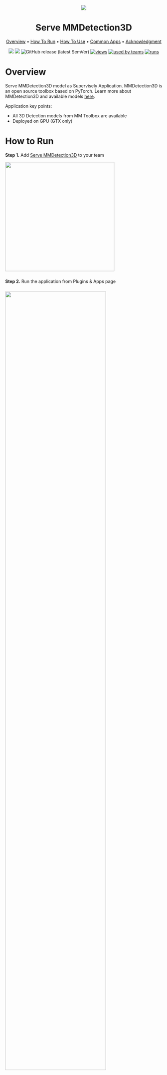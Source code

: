 
<div align="center" markdown>
<img src="https://github.com/supervisely-ecosystem/mmdetection_3d/releases/download/v0.0.1/serve-poster.png"/>  

# Serve MMDetection3D

<p align="center">
  <a href="#Overview">Overview</a> •
  <a href="#How-To-Run">How To Run</a> •
  <a href="#How-To-Use">How To Use</a> •
  <a href="#Common-apps">Common Apps</a> •
  <a href="#Acknowledgment">Acknowledgment</a>
</p>

[![](https://img.shields.io/badge/supervisely-ecosystem-brightgreen)](https://ecosystem.supervise.ly/apps/supervisely-ecosystem/mmdetection_3d/serve)
[![](https://img.shields.io/badge/slack-chat-green.svg?logo=slack)](https://supervise.ly/slack)
![GitHub release (latest SemVer)](https://img.shields.io/github/v/release/supervisely-ecosystem/mmdetection_3d)
[![views](https://app.supervise.ly/public/api/v3/ecosystem.counters?repo=supervisely-ecosystem/mmdetection_3d/serve&counter=views&label=views)](https://supervise.ly)
[![used by teams](https://app.supervise.ly/public/api/v3/ecosystem.counters?repo=supervisely-ecosystem/mmdetection_3d/serve&counter=downloads&label=used%20by%20teams)](https://supervise.ly)
[![runs](https://app.supervise.ly/public/api/v3/ecosystem.counters?repo=supervisely-ecosystem/mmdetection_3d/serve&counter=runs&label=runs&123)](https://supervise.ly)

</div>


# Overview

Serve MMDetection3D model as Supervisely Application. MMDetection3D is an open source toolbox based on PyTorch. Learn more about MMDetection3D and available models [here](https://github.com/open-mmlab/mmdetection3d).

Application key points:
- All 3D Detection models from MM Toolbox are available
- Deployed on GPU (GTX only)


# How to Run

**Step 1.** Add [Serve MMDetection3D](https://ecosystem.supervise.ly/apps/supervisely-ecosystem/mmdetection_3d/serve) to your team

<img data-key="sly-module-link" data-module-slug="supervisely-ecosystem/mmdetection/serve" src="https://github.com/supervisely-ecosystem/mmdetection_3d/releases/download/v0.0.1/serve-thumb.png" width="350px" style='padding-bottom: 10px'/>

**Step 2.** Run the application from Plugins & Apps page

<img src="https://github.com/supervisely-ecosystem/mmdetection_3d/releases/download/v0.0.1/serve-runapp.png" width="80%" style='padding-top: 10px'>  

**Step 3.** Press the Run button in the modal window

<img src="https://github.com/supervisely-ecosystem/mmdetection_3d/releases/download/v0.0.1/serve-modal.png" width="80%" style='padding-top: 10px'>  

# How to Use

**Pretrained models**

**Step 1.** Select model

**Step 2.** Press the **Serve** button

<img src="https://github.com/supervisely-ecosystem/mmdetection_3d/releases/download/v0.0.1/serve-gui.png" width="80%">  

**Step 3.** Wait for the model to deploy

<img src="https://github.com/supervisely-ecosystem/mmdetection_3d/releases/download/v0.0.1/serve-result.png" width="80%">

**Custom models**

Support for custom models will be added in the future version of the app. 


# Common apps

You can use served model in next Supervisely Applications ⬇️ 
  
  
- [Apply 3D Detection to Pointcloud Project](https://ecosystem.supervise.ly/apps/supervisely-ecosystem/apply-det3d-to-project-dataset)   
   
    <img data-key="sly-module-link" data-module-slug="supervisely-ecosystem/nn-image-labeling/project-dataset" src="https://github.com/supervisely-ecosystem/apply-det3d-to-project-dataset/releases/download/v0.0.1/thumb.png" width="550px"/> 
    
# Demo

<a data-key="sly-embeded-video-link" href="https://youtu.be/wh5bwPWSvXw" data-video-code="wh5bwPWSvXw"> <img src="https://github.com/supervisely-ecosystem/mmdetection_3d/releases/download/v0.0.1/serve-youtube-image.png" alt="SLY_EMBEDED_VIDEO_LINK"  width="500"> </a>  


# Acknowledgment

This app is based on the great work `MMDetection3D` ([github](https://github.com/open-mmlab/mmdetection3d)). ![GitHub Org's stars](https://img.shields.io/github/stars/open-mmlab/mmdetection3d?style=social)

